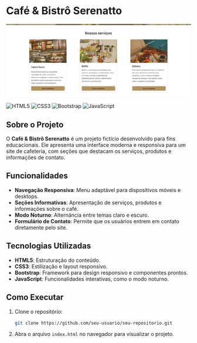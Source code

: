 # Café & Bistrô Serenatto

![Banner](./assets/banner.png)

![HTML5](https://img.shields.io/badge/HTML5-E34F26?style=for-the-badge&logo=html5&logoColor=white)
![CSS3](https://img.shields.io/badge/CSS3-1572B6?style=for-the-badge&logo=css3&logoColor=white)
![Bootstrap](https://img.shields.io/badge/Bootstrap-7952B3?style=for-the-badge&logo=bootstrap&logoColor=white)
![JavaScript](https://img.shields.io/badge/JavaScript-F7DF1E?style=for-the-badge&logo=javascript&logoColor=black)

## Sobre o Projeto

O **Café & Bistrô Serenatto** é um projeto fictício desenvolvido para fins educacionais. Ele apresenta uma interface moderna e responsiva para um site de cafeteria, com seções que destacam os serviços, produtos e informações de contato.

## Funcionalidades

- **Navegação Responsiva**: Menu adaptável para dispositivos móveis e desktops.
- **Seções Informativas**: Apresentação de serviços, produtos e informações sobre o café.
- **Modo Noturno**: Alternância entre temas claro e escuro.
- **Formulário de Contato**: Permite que os usuários entrem em contato diretamente pelo site.

## Tecnologias Utilizadas

- **HTML5**: Estruturação do conteúdo.
- **CSS3**: Estilização e layout responsivo.
- **Bootstrap**: Framework para design responsivo e componentes prontos.
- **JavaScript**: Funcionalidades interativas, como o modo noturno.

## Como Executar

1. Clone o repositório:
   ```bash
   git clone https://github.com/seu-usuario/seu-repositorio.git
   ```

2. Abra o arquivo `index.html` no navegador para visualizar o projeto.